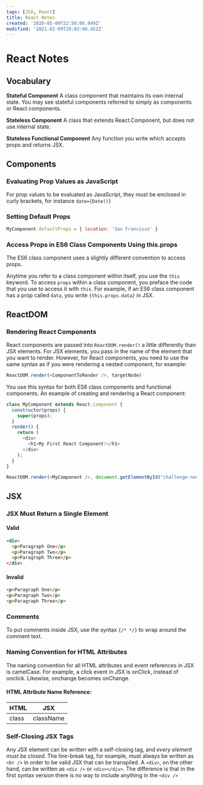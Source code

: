 ```yaml
---
tags: [JSX, React]
title: React Notes
created: '2020-05-09T22:56:06.949Z'
modified: '2021-02-09T20:03:06.452Z'
---
```


React Notes
============
Vocabulary
----------
**Stateful Component**
A class component that maintains its own internal state. You may see stateful components referred to simply as components or React components.

**Stateless Component**
A class that extends React.Component, but does not use internal state.

**Stateless Functional Component**
Any function you write which accepts props and returns JSX. 

Components
----------
### Evaluating Prop Values as JavaScript
For prop values to be evaluated as JavaScript, they must be enclosed in curly brackets, for instance ```date={Date()}```

### Setting Default Props
``` javascript
MyComponent.defaultProps = { location: 'San Francisco' }
```
### Access Props in ES6 Class Components Using this.props

The ES6 class component uses a slightly different convention to access props.

Anytime you refer to a class component within itself, you use the ```this``` keyword. To access ```props``` within a class component, you preface the code that you use to access it with ```this```. For example, if an ES6 class component has a prop called ```data```, you write ```{this.props.data}``` in JSX.

ReactDOM
--------
### Rendering React Components
React components are passed into ```ReactDOM.render()``` a little differently than JSX elements. For JSX elements, you pass in the name of the element that you want to render. However, for React components, you need to use the same syntax as if you were rendering a nested component, for example: 
``` javascript
ReactDOM.render(<ComponentToRender />, targetNode)
```
You use this syntax for both ES6 class components and functional components. An example of creating and rendering a React component:
``` javascript
class MyComponent extends React.Component {
  constructor(props) {
    super(props);
  }
  render() {
    return (
      <div>
        <h1>My First React Component!</h1>
      </div>
    );
  }
}

ReactDOM.render(<MyComponent />, document.getElementById("challenge-node"));
```

JSX
---
### JSX Must Return a Single Element

#### Valid
``` HTML
<div>
  <p>Paragraph One</p>
  <p>Paragraph Two</p>
  <p>Paragraph Three</p>
</div>
```
#### Invalid
``` HTML
<p>Paragraph One</p>
<p>Paragraph Two</p>
<p>Paragraph Three</p>
```
### Comments

To put comments inside JSX, use the syntax ```{/* */}``` to wrap around the comment text.

### Naming Convention for HTML Attributes

The naming convention for all HTML attributes and event references in JSX is camelCase. For example, a click event in JSX is onClick, instead of onclick. Likewise, onchange becomes onChange.

#### HTML Attribute Name Reference:
|HTML|JSX|
|----|---|
|class|className|

### Self-Closing JSX Tags
Any JSX element can be written with a self-closing tag, and *every element must be closed*. The line-break tag, for example, must always be written as ```<br />``` in order to be valid JSX that can be transpiled. A ```<div>```, on the other hand, can be written as ```<div />``` or ```<div></div>```. The difference is that in the first syntax version there is no way to include anything in the ```<div />```
